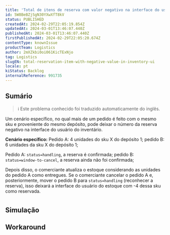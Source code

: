 ```yaml
---
title: 'Total de itens de reserva com valor negativo na interface do usuário do inventário'
id: 5W8BeBZjSgN30YXwXfT8kV
status: PUBLISHED
createdAt: 2024-02-29T22:05:19.854Z
updatedAt: 2024-03-01T13:46:07.440Z
publishedAt: 2024-03-01T13:46:07.440Z
firstPublishedAt: 2024-02-29T22:05:20.674Z
contentType: knownIssue
productTeam: Logistics
author: 2mXZkbi0oi061KicTExNjo
tag: Logistics
slugEN: total-reservation-item-with-negative-value-in-inventory-ui
locale: pt
kiStatus: Backlog
internalReference: 991735
---
```


## Sumário

>ℹ️ Este problema conhecido foi traduzido automaticamente do inglês.



Um cenário específico, no qual mais de um pedido é feito com o mesmo sku e proveniente do mesmo depósito, pode deixar o número da reserva negativo na interface do usuário do inventário.

**Cenário específico:**
Pedido A: 4 unidades do sku X do depósito 1;
pedido B: 6 unidades da sku X do depósito 1;

Pedido A: `status=handling`, a reserva é confirmada;
pedido B: `status=window-to-cancel`, a reserva ainda não foi confirmada;

Depois disso, o comerciante atualiza o estoque considerando as unidades do pedido A como entregues. Se o comerciante cancelar o pedido A e, posteriormente, mover o pedido B para `status=handling` (reconhecer a reserva), isso deixará a interface do usuário do estoque com -4 dessa sku como reservada.


#

## Simulação



## Workaround



